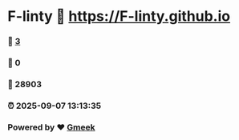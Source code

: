 # F-linty :link: https://F-linty.github.io 
### :page_facing_up: [3](https://F-linty.github.io/tag.html) 
### :speech_balloon: 0 
### :hibiscus: 28903 
### :alarm_clock: 2025-09-07 13:13:35 
### Powered by :heart: [Gmeek](https://github.com/Meekdai/Gmeek)

